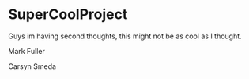 # SuperCoolProject

Guys im having second thoughts, this might not be as cool as I thought.

Mark Fuller

Carsyn Smeda